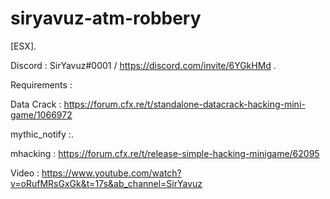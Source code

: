 # siryavuz-atm-robbery
[ESX].

 Discord : SirYavuz#0001 / https://discord.com/invite/6YGkHMd .
 
 Requirements : 

 Data Crack : https://forum.cfx.re/t/standalone-datacrack-hacking-mini-game/1066972
 
 mythic_notify :.
 
 mhacking : https://forum.cfx.re/t/release-simple-hacking-minigame/62095
 
 Video : https://www.youtube.com/watch?v=oRufMRsGxGk&t=17s&ab_channel=SirYavuz
 
